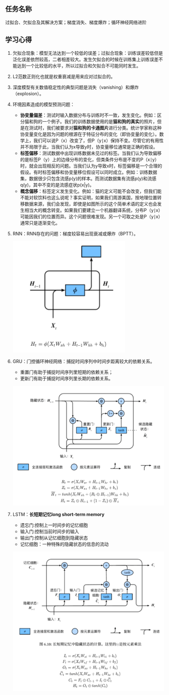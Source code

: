 ## 任务名称 

过拟合、欠拟合及其解决方案；梯度消失、梯度爆炸；循环神经网络进阶

## 学习心得

1. 欠拟合现象：模型无法达到一个较低的误差；过拟合现象：训练误差较低但是泛化误差依然较高，二者相差较大。发生欠拟合的时候在训练集上训练误差不能达到一个比较低的水平，所以过拟合和欠拟合不可能同时发生。

2. L2范数正则化也就是权重衰减是用来应对过拟合的。

3. 深度模型有关数值稳定性的典型问题是消失（vanishing）和爆炸（explosion）。

4. 环境因素造成的模型预测问题：

   - **协变量偏差**：测试时输入数据分布与训练时不一致，发生变化。例如：区分猫和狗的一个例子。我们的训练数据使用的是**猫和狗的真实**的照片，但是在测试时，我们被要求对**猫和狗的卡通图片**进行分类。统计学家称这种协变量变化是因为问题的根源在于特征分布的变化（即协变量的变化）。数学上，我们可以说P（x）改变了，但P（y∣x）保持不变。尽管它的有用性并不局限于此，当我们认为x导致y时，协变量移位通常是正确的假设。
   - **标签偏移**：测试数据中出现训练数据未见过的标签。当我们认为导致偏移的是标签P（y）上的边缘分布的变化，但类条件分布是不变的P（x∣y）时，就会出现相反的问题。当我们认为y导致x时，标签偏移是一个合理的假设。有时标签偏移和协变量移位假设可以同时成立。例如：训练数据集，数据很少只包含流感p(y)的样本。而测试数据集有流感p(y)和流感q(y)，其中不变的是流感症状p(x|y)。
   - **概念偏移**：标签定义发生变化。例如：猫的定义可能不会改变，但我们能不能对软饮料也这么说呢？事实证明，如果我们周游美国，按地理位置转移数据来源，我们会发现，即使是如图所示的这个简单术语的定义也会发生相当大的概念转变。如果我们要建立一个机器翻译系统，分布P（y∣x）可能因我们的位置而异。这个问题很难发现。另一个可取之处是P（y∣x）通常只是逐渐变化。

5. RNN：RNN存在的问题：梯度较容易出现衰减或爆炸（BPTT）。

   ![image-20200218195928752](task03.assets/image-20200218195928752.png)

6. GRU：⻔控循环神经⽹络：捕捉时间序列中时间步距离较⼤的依赖关系。
      - 重置⻔有助于捕捉时间序列⾥短期的依赖关系；
      - 更新⻔有助于捕捉时间序列⾥⻓期的依赖关系。

   ![image-20200218195953332](task03.assets/image-20200218195953332.png)

7. LSTM：**长短期记忆long short-term memory**

      - 遗忘门:控制上一时间步的记忆细胞
      - 输入门:控制当前时间步的输入
      - 输出门:控制从记忆细胞到隐藏状态
      - 记忆细胞：⼀种特殊的隐藏状态的信息的流动

      ![image-20200218200120825](task03.assets/image-20200218200120825.png)

